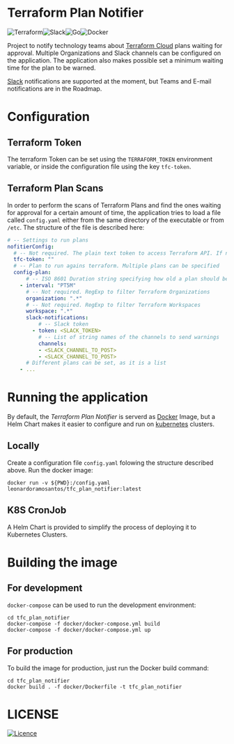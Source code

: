 # Terraform Plan Notifier

![Terraform](https://img.shields.io/badge/terraform-%235835CC.svg?style=for-the-badge&logo=terraform&logoColor=white)![Slack](https://img.shields.io/badge/Slack-4A154B?style=for-the-badge&logo=slack&logoColor=white)![Go](https://img.shields.io/badge/go-%2300ADD8.svg?style=for-the-badge&logo=go&logoColor=white)![Docker](https://img.shields.io/badge/docker-%230db7ed.svg?style=for-the-badge&logo=docker&logoColor=white)

Project to notify technology teams about [Terraform Cloud](https://www.hashicorp.com/products/terraform) plans waiting for approval.
Multiple Organizations and Slack channels can be configured on the application.
The application also makes possible set a minimum waiting time for the plan to be warned.

[Slack](https://slack.com/) notifications are supported at the moment, but Teams and E-mail notifications are in the Roadmap.

# Configuration

## Terraform Token

The terraform Token can be set using the `TERRAFORM_TOKEN` environment variable, or inside the configuration file using the key `tfc-token`.

## Terraform Plan Scans

In order to perform the scans of Terraform Plans and find the ones waiting for approval for a certain amount of time, the application tries to load a file called `config.yaml` either from the same directory of the executable or from `/etc`.
The structure of the file is described here:
```yaml
# -- Settings to run plans
nofitierConfig:
  # -- Not required. The plain text token to access Terraform API. If not specified, a environment variable called TERRAFORM_TOKEN must be set
  tfc-token: ""
  # -- Plan to run agains terraform. Multiple plans can be specified
  config-plan:
      # -- ISO 8601 Duration string specifying how old a plan should be to warn
    - interval: "PT5M"
      # -- Not required. RegExp to filter Terraform Organizations
      organization: ".*"
      # -- Not required. RegExp to filter Terraform Workspaces
      workspace: ".*"
      slack-notifications:
          # -- Slack token
        - token: <SLACK_TOKEN>
          # -- List of string names of the channels to send warnings
          channels:
          - <SLACK_CHANNEL_TO_POST>
          - <SLACK_CHANNEL_TO_POST>
      # Different plans can be set, as it is a list
    - ...
```

# Running the application

By default, the *Terraform Plan Notifier* is serverd as [Docker](https://www.docker.com/) Image, but a Helm Chart makes it easier to configure and run on [kubernetes](https://kubernetes.io/) clusters.

## Locally

Create a configuration file `config.yaml` folowing the structure described above. Run the docker image:
```
docker run -v ${PWD}:/config.yaml leonardoramosantos/tfc_plan_notifier:latest
```

## K8S CronJob

A Helm Chart is provided to simplify the process of deploying it to Kubernetes Clusters.

# Building the image

## For development

`docker-compose` can be used to run the development environment:
```
cd tfc_plan_notifier
docker-compose -f docker/docker-compose.yml build
docker-compose -f docker/docker-compose.yml up
```

## For production

To build the image for production, just run the Docker build command:
```
cd tfc_plan_notifier
docker build . -f docker/Dockerfile -t tfc_plan_notifier
```

# LICENSE

[![Licence](https://img.shields.io/github/license/Ileriayo/markdown-badges?style=for-the-badge)](./LICENSE)
